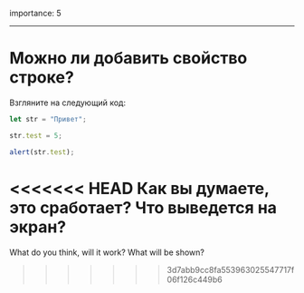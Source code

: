 importance: 5

---

# Можно ли добавить свойство строке?


Взгляните на следующий код:

```js
let str = "Привет";

str.test = 5;

alert(str.test);
```

<<<<<<< HEAD
Как вы думаете, это сработает? Что выведется на экран?
=======
What do you think, will it work? What will be shown?
>>>>>>> 3d7abb9cc8fa553963025547717f06f126c449b6
